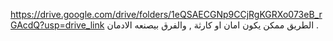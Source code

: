https://drive.google.com/drive/folders/1eQSAECGNp9CCjRgKGRXo073eB_rGAcdQ?usp=drive_link
الطريق ممكن يكون امان او كارثة , والفرق بيصنعه الادمان .
